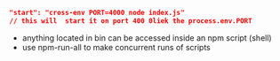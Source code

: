 ```json
"start": "cross-env PORT=4000 node index.js"
// this will  start it on port 400 0liek the process.env.PORT
```

- anything located in bin can be accessed inside an npm script (shell)
- use npm-run-all to make concurrent  runs of scripts